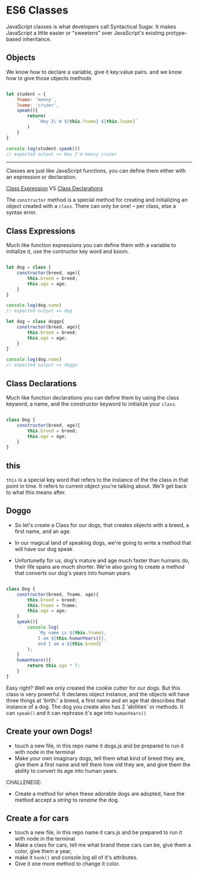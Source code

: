 # ES6 Classes

JavaScript classes is what developers call Syntactical Sugar. 
It makes JavaScript a little easier or "sweetens" over JavaScript's existing protype-based inheritance. 

## Objects

We know how to declare a variable, give it key:value pairs. and we know how to give those objects methods

```javascript

let student = {
    fname: 'kenny',
    lname: 'cruzer',
    speak(){
        return(
            `Hey I\'m ${this.fname} ${this.lname}`
        )
    }
}

console.log(student.speak())
// expected output => Hey I'm kenny cruzer

```

----

Classes are just like JavaScript functions, you can define them either with an expression or declaration. 

[Class Expression](https://developer.mozilla.org/en-US/docs/Web/JavaScript/Reference/Operators/class) VS [Class Declarations](https://developer.mozilla.org/en-US/docs/Web/JavaScript/Reference/Statements/class)

The `constructor` method is a special method for creating and initializing an object created with a `class`. There can only be one! – per class, else a syntax error. 


## Class Expressions
Much like function expressions you can define them with a variable to initialize it, use the contructor key word and boom.

```javascript

let dog = class { 
    constructor(breed, age){
        this.breed = breed; 
        this.age = age; 
    }
}

console.log(dog.name)
// expected output => dog

let dog = class doggo{ 
    constructor(breed, age){
        this.breed = breed; 
        this.age = age; 
    }
}

console.log(dog.name)
// expected output => doggo

```

## Class Declarations
Much like function declarations you can define them by using the class keyword, a name, and the constructor keyword to initialize your `class`. 

```javascript

class Dog {
    constructor(breed, age){
        this.breed = breed; 
        this.age = age; 
    }
}

```

## this

`this` is a special key word that refers to the instance of the the class in that point in time. It refers to current object you're talking about. We'll get back to what this means after. 

## Doggo

* So let's create a Class for our dogs, that creates objects with a breed, a first name, and an age. 

* In our magical land of speaking dogs, we're going to write a method that will have our dog speak

* Unfortunetly for us, dog's mature and age much faster than humans do, their life spans are much shorter. We're also going to create a method that converts our dog's years into human years. 


```javascript

class Dog {
    constructor(breed, fname, age){
        this.breed = breed; 
        this.fname = fname; 
        this.age = age; 
    }
    speak(){
        console.log(
            `My name is ${this.fname}, 
            I am ${this.humanYears()}, 
            and I am a ${this.breed}`
        );
    }
    humanYears(){
        return this.age * 7; 
    }
}

```

Easy right? Well we only created the cookie cutter for our dogs. But this class is very powerful. It declares object instance, and the objects will have three things at 'birth:' a breed, a first name and an age that describes that instance of a dog. The dog you create also has 2 'abilities' or methods. It can `speak()` and it can rephrase it's age into `humanYears()`



## Create your own Dogs!

* touch a new file, in this repo name it dogs.js and be prepared to run it with node in the terminal
* Make your own imaginary dogs, tell them what kind of breed they are, give them a first name and tell them how old they are, and give them the ability to convert its age into human years. 

CHALLENEGE: 
* Create a method for when these adorable dogs are adopted, have the method accept a *string* to *rename* the dog. 

## Create a for cars

* touch a new file, in this repo name it cars.js and be prepared to run it with node in the terminal
* Make a class for cars, tell me what brand these cars can be, give them a color, give them a year, 
* make it `honk()` and console.log all of it's attributes. 
* Give it one more method to change it color. 

